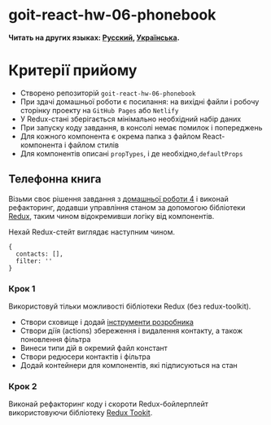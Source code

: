 # goit-react-hw-06-phonebook

**Читать на других языках: [Русский](README.md), [Українська](README.ua.md).**

# Критерії прийому

- Створено репозиторій `goit-react-hw-06-phonebook`
- При здачі домашньої роботи є посилання: на вихідні файли і робочу сторінку
  проекту на `GitHub Pages` або `Netlify`
- У Redux-стані зберігається мінімально необхідний набір даних
- При запуску коду завдання, в консолі немає помилок і попереджень
- Для кожного компонента є окрема папка з файлом React-компонента і файлом
  стилів
- Для компонентів описані `propTypes`, і де необхідно,`defaultProps`

## Телефонна книга

Візьми своє рішення завдання з
[домашньої роботи 4](../../homework-04/phonebook/) і виконай рефакторинг,
додавши управління станом за допомогою бібліотеки
[Redux](https://redux.js.org/), таким чином відокремивши логіку від компонентів.

Нехай Redux-стейт виглядає наступним чином.

```shell
{
  contacts: [],
  filter: ''
}
```

### Крок 1

Використовуй тільки можливості бібліотеки Redux (без redux-toolkit).

- Створи сховище і додай
  [інструменти розробника](https://github.com/zalmoxisus/redux-devtools-extension#13-use-redux-devtools-extension-package-from-npm)
- Створи діїя (actions) збереження і видалення контакту, а також поновлення
  фільтра
- Винеси типи дій в окремий файл констант
- Створи редюсери контактів і фільтра
- Додай контейнери для компонентів, які підписуються на стан

### Крок 2

Виконай рефакторинг коду і скороти Redux-бойлерплейт використовуючи бібліотеку
[Redux Tookit](https://redux-toolkit.js.org/).
